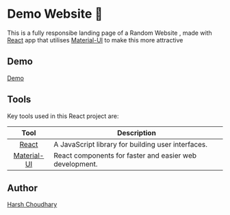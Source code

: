 # Demo Website 📰

This is a fully responsibe landing page of a Random Website , made with [React](http://facebook.github.io/react/index.html) app that utilises [Material-UI](https://material-ui.com/) to make this more attractive

## Demo

[Demo](https://ckr-harsh.github.io/Demo-Website/)

## Tools

Key tools used in this React project are:

|                        Tool                         | Description                                             |
| :-------------------------------------------------: | ------------------------------------------------------- |
| [React](http://facebook.github.io/react/index.html) | A JavaScript library for building user interfaces.      |
|       [Material-UI](https://material-ui.com/)       | React components for faster and easier web development. |

## Author

[Harsh Choudhary](https://github.com/ckr-Harsh/)
